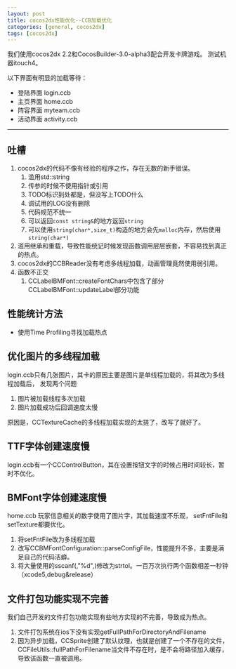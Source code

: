 ```yaml
---
layout: post
title: cocos2dx性能优化--CCB加载优化
categories: [general, cocos2dx]
tags: [cocos2dx]
---
```


我们使用cocos2dx 2.2和CocosBuilder-3.0-alpha3配合开发卡牌游戏。
测试机器itouch4。

以下界面有明显的加载等待：

* 登陆界面 login.ccb 
* 主页界面 home.ccb 
* 阵容界面 myteam.ccb 
* 活动界面 activity.ccb

----------

## 吐槽 ##

1. cocos2dx的代码不像有经验的程序之作，存在无数的新手错误。
   1. 滥用std::string
   1. 传参的时候不使用指针或引用
   1. TODO标识到处都是，但没写上TODO什么
   1. 调试用的LOG没有删除
   1. 代码规范不统一
   1. 可以返回`const string&`的地方返回`string`
   1. 可以使用`string(char*,size_t)`构造的地方会先`malloc`内存，然后使用`string(char*)`
1. 滥用继承和重载，导致性能统记时候发现函数调用层层嵌套，不容易找到真正的热点。
1. cocos2dx的CCBReader没有考虑多线程加载，动画管理竟然使用弱引用。
1. 函数不正交
   1. CCLabelBMFont::createFontChars中包含了部分CCLabelBMFont::updateLabel部分功能

## 性能统计方法 ##

-  使用Time Profiling寻找加载热点

## 优化图片的多线程加载 ##
login.ccb只有几张图片，其卡的原因主要是图片是单线程加载的，将其改为多线程加载后，
发现两个问题 

1. 图片被加载线程多次加载 
1. 图片加载成功后回调速度太慢

原因是，CCTextureCache的多线程加载实现的太搓了，改写了就好了。

## TTF字体创建速度慢 ##
login.ccb有一个CCControlButton，其在设置按钮文字的时候占用时间较长，暂时不优化。

## BMFont字体创建速度慢 ##
home.ccb 玩家信息相关的数字使用了图片字，其加载速度不乐观， setFntFile和 setTexture都要优化。

1. 将setFntFile改为多线程加载 
1. 改写CCBMFontConfiguration::parseConfigFile，性能提升不多，主要是满足自己的代码洁癖。
1. 将大量使用的sscanf(,"%d",)修改为strtol。一百万次执行两个函数相差一秒钟（xcode5,debug&release）

## 文件打包功能实现不完善 ##
我们自己开发的文件打包功能实现有些地方实现的不完善，导致成为热点。 

1. 文件打包系统在ios下没有实现getFullPathForDirectoryAndFilename 
1. 因为异步加载，CCSprite创建了默认纹理，也就是创建了一个不存在的文件，CCFileUtils::fullPathForFilename当文件不存在时，是不会将路径加入缓存，导致该函数一直被调用。

